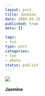 ```yaml
--- 
layout: post
title: Jasmine
date: 2009-04-25
published: true
meta: {}

tags: 
- fun
type: post
categories: 
- fun
- photo
status: publish
---
```

![](http://media.eick.us/2011/05/4Lbi8pbnEmqibwjxvvDBfRSdo1_5001.jpg)<br /><br /><b>Jasmine</b>
